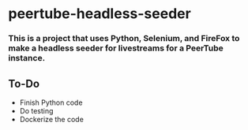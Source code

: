 # peertube-headless-seeder
### This is a project that uses Python, Selenium, and FireFox to make a headless seeder for livestreams for a PeerTube instance.
## To-Do
- Finish Python code
- Do testing
- Dockerize the code
